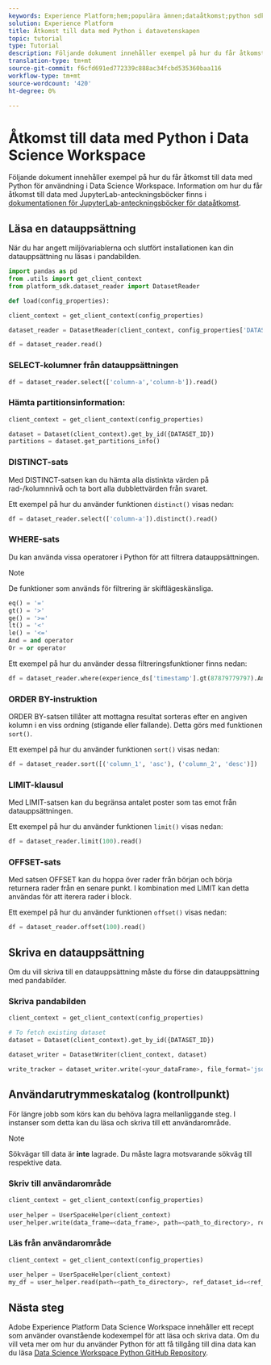 ```yaml
---
keywords: Experience Platform;hem;populära ämnen;dataåtkomst;python sdk;dataåtkomst api;read python;write python
solution: Experience Platform
title: Åtkomst till data med Python i datavetenskapen
topic: tutorial
type: Tutorial
description: Följande dokument innehåller exempel på hur du får åtkomst till data i Python för användning i Data Science Workspace.
translation-type: tm+mt
source-git-commit: f6cfd691ed772339c888ac34fcbd535360baa116
workflow-type: tm+mt
source-wordcount: '420'
ht-degree: 0%

---
```



# Åtkomst till data med Python i Data Science Workspace

Följande dokument innehåller exempel på hur du får åtkomst till data med Python för användning i Data Science Workspace. Information om hur du får åtkomst till data med JupyterLab-anteckningsböcker finns i [dokumentationen för JupyterLab-anteckningsböcker för dataåtkomst](../jupyterlab/access-notebook-data.md).

## Läsa en datauppsättning

När du har angett miljövariablerna och slutfört installationen kan din datauppsättning nu läsas i pandabilden.

```python
import pandas as pd
from .utils import get_client_context
from platform_sdk.dataset_reader import DatasetReader

def load(config_properties):

client_context = get_client_context(config_properties)

dataset_reader = DatasetReader(client_context, config_properties['DATASET_ID'])

df = dataset_reader.read()
```

### SELECT-kolumner från datauppsättningen

```python
df = dataset_reader.select(['column-a','column-b']).read()
```

### Hämta partitionsinformation:

```python
client_context = get_client_context(config_properties)

dataset = Dataset(client_context).get_by_id({DATASET_ID})
partitions = dataset.get_partitions_info()
```

### DISTINCT-sats

Med DISTINCT-satsen kan du hämta alla distinkta värden på rad-/kolumnnivå och ta bort alla dubblettvärden från svaret.

Ett exempel på hur du använder funktionen `distinct()` visas nedan:

```python
df = dataset_reader.select(['column-a']).distinct().read()
```

### WHERE-sats

Du kan använda vissa operatorer i Python för att filtrera datauppsättningen.

>[!NOTE]
>
>De funktioner som används för filtrering är skiftlägeskänsliga.

```python
eq() = '='
gt() = '>'
ge() = '>='
lt() = '<'
le() = '<='
And = and operator
Or = or operator
```

Ett exempel på hur du använder dessa filtreringsfunktioner finns nedan:

```python
df = dataset_reader.where(experience_ds['timestamp'].gt(87879779797).And(experience_ds['timestamp'].lt(87879779797)).Or(experience_ds['a'].eq(123)))
```

### ORDER BY-instruktion

ORDER BY-satsen tillåter att mottagna resultat sorteras efter en angiven kolumn i en viss ordning (stigande eller fallande). Detta görs med funktionen `sort()`.

Ett exempel på hur du använder funktionen `sort()` visas nedan:

```python
df = dataset_reader.sort([('column_1', 'asc'), ('column_2', 'desc')])
```

### LIMIT-klausul

Med LIMIT-satsen kan du begränsa antalet poster som tas emot från datauppsättningen.

Ett exempel på hur du använder funktionen `limit()` visas nedan:

```python
df = dataset_reader.limit(100).read()
```

### OFFSET-sats

Med satsen OFFSET kan du hoppa över rader från början och börja returnera rader från en senare punkt. I kombination med LIMIT kan detta användas för att iterera rader i block.

Ett exempel på hur du använder funktionen `offset()` visas nedan:

```python
df = dataset_reader.offset(100).read()
```

## Skriva en datauppsättning

Om du vill skriva till en datauppsättning måste du förse din datauppsättning med pandabilder.

### Skriva pandabilden

```python
client_context = get_client_context(config_properties)

# To fetch existing dataset
dataset = Dataset(client_context).get_by_id({DATASET_ID})

dataset_writer = DatasetWriter(client_context, dataset)

write_tracker = dataset_writer.write(<your_dataFrame>, file_format='json')
```

## Användarutrymmeskatalog (kontrollpunkt)

För längre jobb som körs kan du behöva lagra mellanliggande steg. I instanser som detta kan du läsa och skriva till ett användarområde.

>[!NOTE]
>
>Sökvägar till data är **inte** lagrade. Du måste lagra motsvarande sökväg till respektive data.

### Skriv till användarområde

```python
client_context = get_client_context(config_properties)
                               
user_helper = UserSpaceHelper(client_context)
user_helper.write(data_frame=<data_frame>, path=<path_to_directory>, ref_dataset_id=<ref_dataset_id>)
```

### Läs från användarområde

```python
client_context = get_client_context(config_properties)
                               
user_helper = UserSpaceHelper(client_context)
my_df = user_helper.read(path=<path_to_directory>, ref_dataset_id=<ref_dataset_id>)
```

## Nästa steg

Adobe Experience Platform Data Science Workspace innehåller ett recept som använder ovanstående kodexempel för att läsa och skriva data. Om du vill veta mer om hur du använder Python för att få tillgång till dina data kan du läsa [Data Science Workspace Python GitHub Repository](https://github.com/adobe/experience-platform-dsw-reference/tree/master/recipes/python/retail).